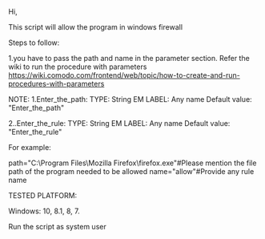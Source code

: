 Hi,

This script  will allow the program in windows firewall


Steps to follow:

1.you have to pass the path and name in the parameter section.
Refer the wiki to run the procedure with parameters
https://wiki.comodo.com/frontend/web/topic/how-to-create-and-run-procedures-with-parameters

NOTE:
1.Enter_the_path:
 TYPE: String
 EM LABEL: Any name
 Default value: "Enter_the_path"

2..Enter_the_rule:
 TYPE: String
 EM LABEL: Any name
 Default value: "Enter_the_rule"

For example:

path="C:\Program Files\Mozilla Firefox\firefox.exe"#Please mention the file path of the program needed to be allowed
name="allow"#Provide any rule name 

TESTED PLATFORM:

 Windows: 10, 8.1, 8, 7.

Run the script as system user

